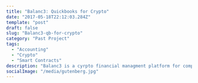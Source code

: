 ```yaml
---
title: "Balanc3: Quickbooks for Crypto"
date: "2017-05-18T22:12:03.284Z"
template: "post"
draft: false
slug: "Balanc3-qb-for-crypto"
category: "Past Project"
tags:
  - "Accounting"
  - "Crypto"
  - "Smart Contracts"
description: "Balanc3 is a cyrpto financial managment platform for companies holding and operating with digital assets."
socialImage: "/media/gutenberg.jpg"
---
```

